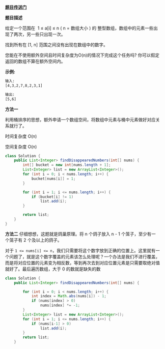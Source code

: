 
**[题目传送门](https://leetcode.com/problems/find-all-numbers-disappeared-in-an-array/)**

**题目描述**

给定一个范围在  1 ≤ a[i] ≤ n ( n = 数组大小 ) 的 整型数组，数组中的元素一些出现了两次，另一些只出现一次。

找到所有在 [1, n] 范围之间没有出现在数组中的数字。

您能在不使用额外空间且时间复杂度为O(n)的情况下完成这个任务吗? 你可以假定返回的数组不算在额外空间内。


**示例:**
```html
输入:
[4,3,2,7,8,2,3,1]

输出:
[5,6]
```

**方法一**

利用桶排序的思想，额外申请一个数组空间，将数组中元素与桶中元素做好对应关系就行了。

时间复杂度 O(n)

空间复杂度 O(n)

```java
class Solution {
    public List<Integer> findDisappearedNumbers(int[] nums) {
        int[] bucket = new int[nums.length + 1];
        List<Integer> list = new ArrayList<Integer>();
        for (int i = 0; i < nums.length; i++) {
            bucket[nums[i]] = 1;
        }

        for (int i = 1; i <= nums.length; i++) {
            if (bucket[i] != 1)
                list.add(i);
        }

        return list;        
    }
}
```

**方法二**
仔细想想，这题就是鸽巢原理。将 n 个鸽子放入 n - 1 个笼子，至少有一个笼子有 2 个及以上的鸽子。

对于 `1 <= nums[i] <= n`，我们只需要将这个数字放到正确的位置上。这里就有一个问题了，就是这个数字覆盖的元素该怎么处理呢？一个办法是我们不进行覆盖，而是将对应位置的元素变为相反数，等到再次去到对应位置元素是只需要取绝对值就好了。最后遍历数组，大于 0 的数就是缺失的数

```java
class Solution {
    public List<Integer> findDisappearedNumbers(int[] nums) {

        for (int i = 0; i < nums.length; i++) {
            int index = Math.abs(nums[i]) - 1; 
            if (nums[index] > 0)
                nums[index] *= -1; 
        }
        List<Integer> list = new ArrayList<Integer>();
        for (int i = 1; i <= nums.length; i++) {
            if (nums[i-1] > 0)
                list.add(i);
        }
        return list;
    }
```